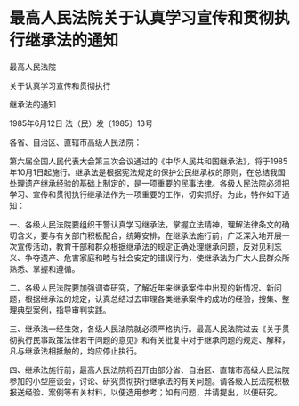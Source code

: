 # 最高人民法院关于认真学习宣传和贯彻执行继承法的通知

<!-- INFO END -->

最高人民法院

关于认真学习宣传和贯彻执行

继承法的通知

1985年6月12日 法（民）发〔1985〕13号

各省、自治区、直辖市高级人民法院：

第六届全国人民代表大会第三次会议通过的《中华人民共和国继承法》，将于1985年10月1日起施行。继承法是根据宪法规定的保护公民继承权的原则，在总结我国处理遗产继承经验的基础上制定的，是一项重要的民事法律。各级人民法院必须把学习、宣传和贯彻执行继承法作为一项重要的工作，切实抓好。为此，特作如下通知：

一、各级人民法院要组织干警认真学习继承法，掌握立法精神，理解法律条文的确切含义，要与有关部门积极配合，统筹安排，在继承法施行前，广泛深入地开展一次宣传活动，教育干部和群众根据继承法的规定正确处理继承问题，反对见利忘义、争夺遗产、危害家庭和睦与社会安定的错误行为，使继承法为广大人民群众所熟悉、掌握和遵循。

二、各级人民法院要加强调查研究，了解近年来继承案件中出现的新情况、新问题，根据继承法的规定，认真总结过去审理各类继承案件的成功的经验，搜集、整理典型案例，指导审判实践。

三、继承法一经生效，各级人民法院就必须严格执行。最高人民法院过去《关于贯彻执行民事政策法律若干问题的意见》和有关批复中对于继承问题的规定、解释，凡与继承法相抵触的，均应停止执行。

四、继承法施行前，最高人民法院将召开由部分省、自治区、直辖市高级人民法院参加的小型座谈会，讨论、研究贯彻执行继承法的有关问题。请各级人民法院积极报送经验、案例等有关材料，以便选用参考；如有问题，并请提出，以便研究。

